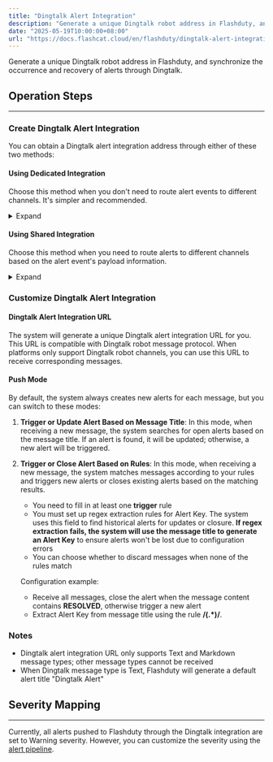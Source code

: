 ```yaml
---
title: "Dingtalk Alert Integration"
description: "Generate a unique Dingtalk robot address in Flashduty, and synchronize the occurrence and recovery of alerts through Dingtalk"
date: "2025-05-19T10:00:00+08:00"
url: "https://docs.flashcat.cloud/en/flashduty/dingtalk-alert-integration-guide"
---
```


Generate a unique Dingtalk robot address in Flashduty, and synchronize the occurrence and recovery of alerts through Dingtalk.

<div class="hide">

## Operation Steps
---

### Create Dingtalk Alert Integration

You can obtain a Dingtalk alert integration address through either of these two methods:

#### Using Dedicated Integration

Choose this method when you don't need to route alert events to different channels. It's simpler and recommended.

<details>
  <summary>Expand</summary>
  
  1. Go to the Flashduty console, select **Channel**, and enter a specific channel's details page
  2. Select the **Integration** tab, click **Add Integration** to enter the integration page
  3. Choose **Dingtalk Alert** integration and click **Save** to generate a card
  4. Click the generated card to view the **Dingtalk Alert Integration URL**, copy it for later use, and you're done
    
</details>

#### Using Shared Integration

Choose this method when you need to route alerts to different channels based on the alert event's payload information.

<details>
  <summary>Expand</summary>
  
  1. Go to the Flashduty console, select **Integration Center => Alert Events** to enter the integration selection page
  2. Select **Dingtalk Alert** integration:
        - **Integration Name**: Define a name for the current integration
        - **Message Type**: Select Dingtalk alert message type, currently only Text and Markdown are supported
        - **Push Mode**: Choose when to trigger or recover alerts for Dingtalk notifications
  3. Copy the **Dingtalk Alert Integration URL** for later use
  4. Configure the default route and select the corresponding channel (after integration creation, you can go to `Routes` to configure more routing rules)
  5. Done
    
</details>
</div>

### Customize Dingtalk Alert Integration

#### Dingtalk Alert Integration URL

The system will generate a unique Dingtalk alert integration URL for you. This URL is compatible with Dingtalk robot message protocol. When platforms only support Dingtalk robot channels, you can use this URL to receive corresponding messages.

#### Push Mode

By default, the system always creates new alerts for each message, but you can switch to these modes:

1. **Trigger or Update Alert Based on Message Title**: In this mode, when receiving a new message, the system searches for open alerts based on the message title. If an alert is found, it will be updated; otherwise, a new alert will be triggered.
2. **Trigger or Close Alert Based on Rules**: In this mode, when receiving a new message, the system matches messages according to your rules and triggers new alerts or closes existing alerts based on the matching results.

   - You need to fill in at least one **trigger** rule
   - You must set up regex extraction rules for Alert Key. The system uses this field to find historical alerts for updates or closure. **If regex extraction fails, the system will use the message title to generate an Alert Key** to ensure alerts won't be lost due to configuration errors
   - You can choose whether to discard messages when none of the rules match

   Configuration example:

   - Receive all messages, close the alert when the message content contains **RESOLVED**, otherwise trigger a new alert
   - Extract Alert Key from message title using the rule **/(.*)/**.


### Notes
- Dingtalk alert integration URL only supports Text and Markdown message types; other message types cannot be received
- When Dingtalk message type is Text, Flashduty will generate a default alert title "Dingtalk Alert"

## Severity Mapping
---

Currently, all alerts pushed to Flashduty through the Dingtalk integration are set to Warning severity. However, you can customize the severity using the [alert pipeline](https://docs.flashcat.cloud/en/flashduty/alert-pipelines).

